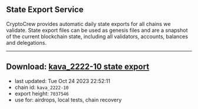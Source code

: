 ## State Export Service
CryptoCrew provides automatic daily state exports for all chains we validate. State export files can be used as genesis files and are a snapshot of the current blockchain state, including all validators, accounts, balances and delegations.

---
**Download: [kava_2222-10 state export](https://dl.ccvalidators.com/SERVICE/kava/kava_2222-10_export_7037546.json)**
---

- last updated: Tue Oct 24 2023 22:52:11
- chain id: `kava_2222-10`
- export height: `7037546`
- use for: airdrops, local tests, chain recovery
